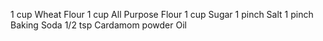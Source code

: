 1 cup Wheat Flour
1 cup All Purpose Flour
1 cup Sugar
1 pinch Salt
1 pinch Baking Soda
1/2 tsp Cardamom powder
Oil